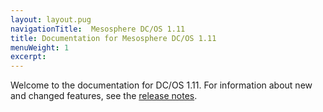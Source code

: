 ```yaml
---
layout: layout.pug
navigationTitle:  Mesosphere DC/OS 1.11
title: Documentation for Mesosphere DC/OS 1.11
menuWeight: 1
excerpt:
---
```


Welcome to the documentation for DC/OS 1.11. For information about new and changed features, see the [release notes](/1.11/release-notes/).
